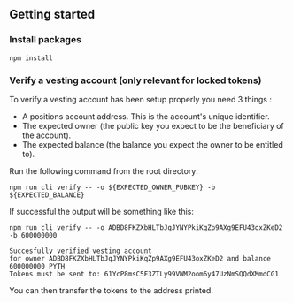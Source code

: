 ## Getting started

### Install packages
```
npm install
```

### Verify a vesting account (only relevant for locked tokens)

To verify a vesting account has been setup properly you need 3 things : 
- A positions account address. This is the account's unique identifier.
- The expected owner (the public key you expect to be the beneficiary of the account).
- The expected balance (the balance you expect the owner to be entitled to).

Run the following command from the root directory: 
```
npm run cli verify -- -o ${EXPECTED_OWNER_PUBKEY} -b ${EXPECTED_BALANCE}
```

If successful the output will be something like this: 

```
npm run cli verify -- -o ADBD8FKZXbHLTbJqJYNYPkiKqZp9AXg9EFU43oxZKeD2 -b 600000000

Succesfully verified vesting account
for owner ADBD8FKZXbHLTbJqJYNYPkiKqZp9AXg9EFU43oxZKeD2 and balance 600000000 PYTH
Tokens must be sent to: 61YcP8msC5F3ZTLy99VWM2oom6y47UzNmSQQdXMmdCG1
```

You can then transfer the tokens to the address printed.
